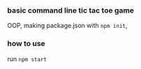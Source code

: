 ### basic command line tic tac toe game
OOP, making package.json with `npm init`, 
### how to use
run  `npm start`